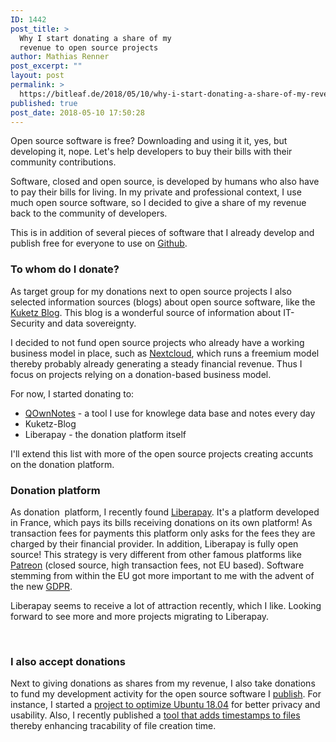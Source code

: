 ```yaml
---
ID: 1442
post_title: >
  Why I start donating a share of my
  revenue to open source projects
author: Mathias Renner
post_excerpt: ""
layout: post
permalink: >
  https://bitleaf.de/2018/05/10/why-i-start-donating-a-share-of-my-revenue-to-open-source-projects/
published: true
post_date: 2018-05-10 17:50:28
---
```

Open source software is free? Downloading and using it it, yes, but developing it, nope. Let's help developers to buy their bills with their community contributions.

<!--more-->

Software, closed and open source, is developed by humans who also have to pay their bills for living. In my private and professional context, I use much open source software, so I decided to give a share of my revenue back to the community of developers.

This is in addition of several pieces of software that I already develop and publish free for everyone to use on <a href="https://github.com/bitleaf">Github</a>.
<h3>To whom do I donate?</h3>
As target group for my donations next to open source projects I also selected information sources (blogs) about open source software, like the <a href="https://liberapay.com/kuketzblog/">Kuketz Blog</a>. This blog is a wonderful source of information about IT-Security and data sovereignty.

I decided to not fund open source projects who already have a working business model in place, such as <a href="https://nextcloud.com/">Nextcloud</a>, which runs a freemium model thereby probably already generating a steady financial revenue. Thus I focus on projects relying on a donation-based business model.

For now, I started donating to:
<ul>
 	<li><a href="https://www.qownnotes.org/">QOwnNotes</a> - a tool I use for knowlege data base and notes every day</li>
 	<li>Kuketz-Blog</li>
 	<li>Liberapay - the donation platform itself</li>
</ul>
I'll extend this list with more of the open source projects creating accunts on the donation platform.
<h3>Donation platform</h3>
As donation  platform, I recently found <a href="https://liberapay.com/">Liberapay</a>. It's a platform developed in France, which pays its bills receiving donations on its own platform! As transaction fees for payments this platform only asks for the fees they are charged by their financial provider. In addition, Liberapay is fully open source! This strategy is very different from other famous platforms like <a href="https://www.patreon.com/">Patreon</a> (closed source, high transaction fees, not EU based). Software stemming from within the EU got more important to me with the advent of the new <a href="https://www.eugdpr.org/">GDPR</a>.

Liberapay seems to receive a lot of attraction recently, which I like. Looking forward to see more and more projects migrating to Liberapay.

&nbsp;
<h3>I also accept donations</h3>
Next to giving donations as shares from my revenue, I also take donations to fund my development activity for the open source software I <a href="https://github.com/bitleaf">publish</a>. For instance, I started a <a href="https://bitleaf.de/2018/04/27/optimize-ubuntu-18-04-for-privacy-security-and-usability/">project to optimize Ubuntu 18.04</a> for better privacy and usability. Also, I recently published a <a href="https://bitleaf.de/2018/05/01/new-tool-add-timestamp-to-files-enhances-productivity-in-gnome-nautilus/">tool that adds timestamps to files</a> thereby enhancing tracability of file creation time.

&nbsp;

<script src="https://liberapay.com/Bitleaf/widgets/giving.js"></script>